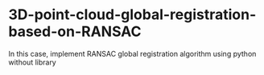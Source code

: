 # 3D-point-cloud-global-registration-based-on-RANSAC
In this case, implement RANSAC global registration algorithm using python without library 
